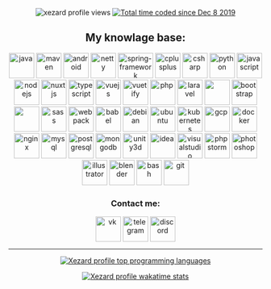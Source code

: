 <p align="center">
  <img src="https://komarev.com/ghpvc/?username=xezard" alt="xezard profile views"/>
  <a href="https://wakatime.com/@d6a049ff-6a4a-43a6-84ca-2a7d63329349">
    <img src="https://wakatime.com/badge/user/d6a049ff-6a4a-43a6-84ca-2a7d63329349.svg" alt="Total time coded since Dec 8 2019" />
  </a>
</p>

<h2 align="center">My knowlage base:</h2>
<p align="center">
  <img src="https://www.vectorlogo.zone/logos/java/java-icon.svg" alt="java" width="50" height="50" /> 
  <img src="https://cdn.icon-icons.com/icons2/2107/PNG/512/file_type_maven_icon_130397.png" alt="maven" width="50" height="50" /> 
  <img src="https://www.svgrepo.com/show/28684/android.svg" alt="android" width="50" height="50" /> 
  <img src="https://design.jboss.org/netty/logo/final/netty_icon_256px.svg" alt="netty" width="50" height="50" /> 
  <img src="https://i.ya-webdesign.com/images/spring-logo-png-2.png" alt="spring-framework" width="70" height="50" />
  <img src="https://cdn.worldvectorlogo.com/logos/c.svg" alt="cplusplus" width="50" height="50" /> 
  <img src="https://cdn.worldvectorlogo.com/logos/c--4.svg" alt="csharp" width="50" height="50" /> 
  <img src="https://cdn.worldvectorlogo.com/logos/python-5.svg" alt="python" width="50" height="50" /> 
  <img src="https://www.svgrepo.com/show/303206/javascript-logo.svg" alt="javascript" width="50" height="50" /> 
  <img src="https://www.svgrepo.com/show/303658/nodejs-1-logo.svg" alt="nodejs" width="50" height="50" /> 
  <img src="https://www.vectorlogo.zone/logos/nuxtjs/nuxtjs-icon.svg" alt="nuxtjs" width="50" height="50" /> 
  <img src="https://www.svgrepo.com/show/303600/typescript-logo.svg" alt="typescript" width="50" height="50" /> 
  <img src="https://www.svgrepo.com/show/303494/vue-9-logo.svg" alt="vuejs" width="50" height="50" /> 
  <img src="https://cdn.worldvectorlogo.com/logos/vuetify.svg" alt="vuetify" width="50" height="50" /> 
  <img src="https://www.svgrepo.com/show/303656/php-logo.svg" alt="php" width="50" height="50" /> 
  <img src="https://www.svgrepo.com/show/303379/laravel-logo.svg" alt="laravel" width="50" height="50" /> 
  <img src="https://cdn.iconscout.com/icon/free/png-256/html-2752158-2284975.png" width="50" height="50" />
  <img src="https://www.svgrepo.com/show/303293/bootstrap-4-logo.svg" alt="bootstrap" width="50" height="50" /> 
  <img src="https://cdn.iconscout.com/icon/free/png-256/css-131-722685.png" width="50" height="50" />
  <img src="https://cdn.worldvectorlogo.com/logos/sass-1.svg" alt="sass" width="50" height="50" /> 
  <img src="https://cdn.worldvectorlogo.com/logos/webpack-icon.svg" alt="webpack" width="50" height="50" /> 
  <img src="https://www.vectorlogo.zone/logos/babeljs/babeljs-icon.svg" alt="babel" width="50" height="50" /> 
  <img src="https://cdn.worldvectorlogo.com/logos/debian-2.svg" alt="debian" width="50" height="50" /> 
  <img src="https://cdn.worldvectorlogo.com/logos/ubuntu-4.svg" alt="ubuntu" width="50" height="50" /> 
  <img src="https://www.vectorlogo.zone/logos/kubernetes/kubernetes-icon.svg" alt="kubernetes" width="50" height="50" /> 
  <img src="https://www.vectorlogo.zone/logos/google_cloud/google_cloud-icon.svg" alt="gcp" width="50" height="50" /> 
  <img src="https://www.svgrepo.com/show/303231/docker-logo.svg" alt="docker" width="50" height="50" /> 
  <img src="https://www.svgrepo.com/show/303554/nginx-logo.svg" alt="nginx" width="50" height="50" /> 
  <img src="https://www.svgrepo.com/show/303251/mysql-logo.svg" alt="mysql" width="50" height="50" /> 
  <img src="https://www.svgrepo.com/show/303301/postgresql-logo.svg" alt="postgresql" width="50" height="50" /> 
  <img src="https://cdn.worldvectorlogo.com/logos/mongodb-icon-1.svg" alt="mongodb" width="50" height="50" /> 
  <img src="https://www.vectorlogo.zone/logos/unity3d/unity3d-icon.svg" alt="unity3d" width="50" height="50" /> 
  <img src="https://cdn.worldvectorlogo.com/logos/intellij-idea-1.svg" alt="idea" width="50" height="50" /> 
  <img src="https://cdn.worldvectorlogo.com/logos/visual-studio-code-1.svg" alt="visualstudio" width="50" height="50" /> 
  <img src="https://cdn.worldvectorlogo.com/logos/phpstorm-1.svg" alt="phpstorm" width="50" height="50" /> 
  <img src="https://www.svgrepo.com/show/303177/photoshop-cc-logo.svg" alt="photoshop" width="50" height="50" /> 
  <img src="https://www.vectorlogo.zone/logos/adobe_illustrator/adobe_illustrator-icon.svg" alt="illustrator" width="50" height="50" />
  <img src="https://cdn.worldvectorlogo.com/logos/blender-2.svg" alt="blender" width="50" height="50" />
  <img src="https://www.vectorlogo.zone/logos/gnu_bash/gnu_bash-icon.svg" alt="bash" width="50" height="50" /> 
  <img src="https://www.vectorlogo.zone/logos/git-scm/git-scm-icon.svg" alt="git" width="50" height="50" /></p>

<h3 align="center">Contact me:</h3>
<p align="center">
  <a href="https://vk.com/xezard" target="blank"><img src="https://cdn.icon-icons.com/icons2/1945/PNG/512/iconfinder-vk-4661619_122495.png" alt="vk" width="50" height="50" align="center"/></a>
  <a href="https://t.me/xezard" target="blank"><img src="https://upload.wikimedia.org/wikipedia/commons/8/82/Telegram_logo.svg" alt="telegram" width="50" height="50" align="center"/></a>
    <a href="https://discord.com/invite/JZ9uZ5aXwf" target="blank"><img src="https://www.vectorlogo.zone/logos/discordapp/discordapp-tile.svg" alt="discord" width="50" height="50" align="center"/></a>
</p>

<hr/>

<p align="center">
  <a href="https://github.com/xezard"> 
    <img src="https://github-readme-stats.vercel.app/api/top-langs/?username=xezard&amp;layout=compact" alt="Xezard profile top programming languages" /> 
  </a>
</p>

<p align="center">
  <a href="https://github.com/xezard"> 
    <img src="https://github-readme-stats.vercel.app/api/wakatime?username=Xezard" alt="Xezard profile wakatime stats" /> 
  </a>
</p>
